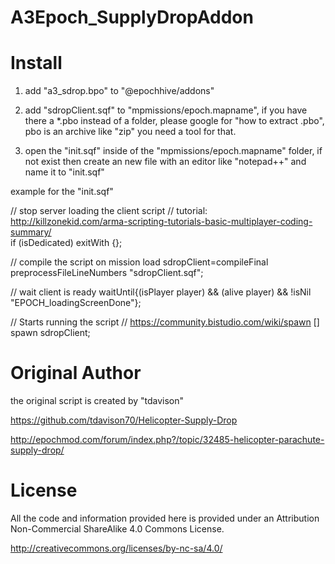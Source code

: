 # A3Epoch_SupplyDropAddon

# Install
1. add  "a3_sdrop.bpo"  to  "@epochhive/addons"

2. add "sdropClient.sqf" to "mpmissions/epoch.mapname", if you have there a *.pbo instead of a folder, please google for "how to extract .pbo", pbo is an archive like "zip" you need a tool for that.

3. open the "init.sqf" inside of the "mpmissions/epoch.mapname" folder, if not exist then create an new file with an editor like "notepad++" and name it to "init.sqf"

example for the "init.sqf"

// stop server loading the client script
// tutorial: http://killzonekid.com/arma-scripting-tutorials-basic-multiplayer-coding-summary/  
if (isDedicated) exitWith {}; 

// compile the script on mission load
sdropClient=compileFinal preprocessFileLineNumbers "sdropClient.sqf";

// wait client is ready 
waitUntil{(isPlayer player) && (alive player) && !isNil "EPOCH_loadingScreenDone"};

// Starts running the script
// https://community.bistudio.com/wiki/spawn
[] spawn sdropClient;




# Original Author

the original script is created by "tdavison" 

https://github.com/tdavison70/Helicopter-Supply-Drop

http://epochmod.com/forum/index.php?/topic/32485-helicopter-parachute-supply-drop/


# License

All the code and information provided here is provided under an Attribution Non-Commercial ShareAlike 4.0 Commons License.

http://creativecommons.org/licenses/by-nc-sa/4.0/
